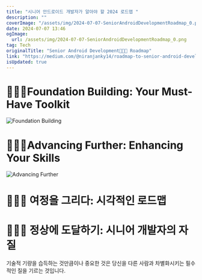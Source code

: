```yaml
---
title: "시니어 안드로이드 개발자가 알아야 할 2024 로드맵 "
description: ""
coverImage: "/assets/img/2024-07-07-SeniorAndroidDevelopmentRoadmap_0.png"
date: 2024-07-07 13:46
ogImage:
  url: /assets/img/2024-07-07-SeniorAndroidDevelopmentRoadmap_0.png
tag: Tech
originalTitle: "Senior Android Development👨🏻‍💻 Roadmap"
link: "https://medium.com/@niranjanky14/roadmap-to-senior-android-development-9ff5994f9059"
isUpdated: true
---
```


# 👨🏻‍💻Foundation Building: Your Must-Have Toolkit

![Foundation Building](/assets/img/2024-07-07-SeniorAndroidDevelopmentRoadmap_0.png)

# 👨🏻‍💻Advancing Further: Enhancing Your Skills

![Advancing Further](/assets/img/2024-07-07-SeniorAndroidDevelopmentRoadmap_1.png)

<!-- cozy-coder - 수평 -->

<ins class="adsbygoogle"
     style="display:block"
     data-ad-client="ca-pub-4877378276818686"
     data-ad-slot="1107185301"
     data-ad-format="auto"
     data-full-width-responsive="true"></ins>

<script>
     (adsbygoogle = window.adsbygoogle || []).push({});
</script>

# 👨🏻‍💻 여정을 그리다: 시각적인 로드맵

# 👨🏻‍💻 정상에 도달하기: 시니어 개발자의 자질

기술적 기량을 습득하는 것만큼이나 중요한 것은 당신을 다른 사람과 차별화시키는 필수적인 질을 기르는 것입니다.
